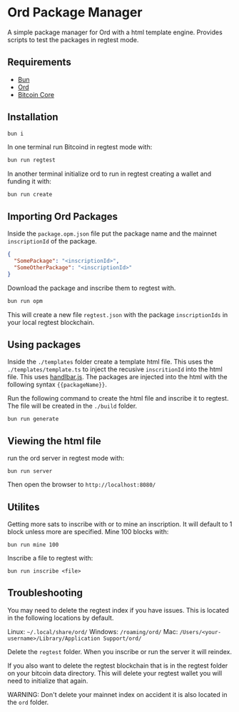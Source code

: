 # Ord Package Manager

A simple package manager for Ord with a html template engine. Provides scripts to test the packages in regtest mode.

## Requirements

- [Bun](https://bun.sh/)
- [Ord](https://github.com/ordinals/ord#installation)
- [Bitcoin Core](https://bitcoincore.org/en/download/)

## Installation

```bash
bun i
```

In one terminal run Bitcoind in regtest mode with:

```bash
bun run regtest
```

In another terminal initialize ord to run in regtest creating a wallet and funding it with:

```
bun run create
```

## Importing Ord Packages

Inside the `package.opm.json` file put the package name and the mainnet `inscriptionId` of the package.

```json
{
  "SomePackage": "<inscriptionId>",
  "SomeOtherPackage": "<inscriptionId>"
}
```

Download the package and inscribe them to regtest with.

```bash
bun run opm
```

This will create a new file `regtest.json` with the package `inscriptionIds` in your local regtest blockchain.

## Using packages

Inside the `./templates` folder create a template html file. This
uses the `./templates/template.ts` to inject the recusive `inscritionId` into the html file. This uses [handlbar.js](https://handlebarsjs.com/). The packages are injected into the html with the following syntax `{{packageName}}`.

Run the following command to create the html file and inscribe it to regtest. The file will be created in the `./build` folder.

```
bun run generate
```

## Viewing the html file

run the ord server in regtest mode with:

```
bun run server
```

Then open the browser to `http://localhost:8080/`

## Utilites

Getting more sats to inscribe with or to mine an inscription. It will default to 1 block unless more are specified. Mine 100 blocks with:

```
bun run mine 100
```

Inscribe a file to regtest with:

```
bun run inscribe <file>
```

## Troubleshooting

You may need to delete the regtest index if you have issues. This is located in the following locations by default.

Linux: `~/.local/share/ord/`
Windows: `/roaming/ord/`
Mac: `/Users/<your-username>/Library/Application Support/ord/`

Delete the `regtest` folder. When you inscribe or run the server it will reindex.

If you also want to delete the regtest blockchain that is in the regtest folder on your bitcoin data directory. This will delete your regtest wallet you will need to initialize that again.

WARNING: Don't delete your mainnet index on accident it is also located in the `ord` folder.

